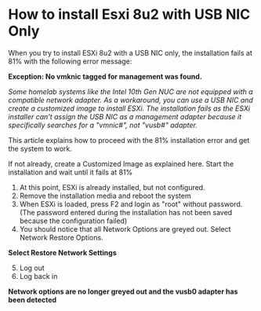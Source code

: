 # How to install Esxi 8u2 with USB NIC Only

When you try to install ESXi 8u2 with a USB NIC only, the installation fails at 81% with the following error message:

**Exception: No vmknic tagged for management was found.**


_Some homelab systems like the Intel 10th Gen NUC are not equipped with a compatible network adapter. As a workaround, you can use a USB NIC and create a customized image to install ESXi. The installation fails as the ESXi installer can't assign the USB NIC as a management adapter because it specifically searches for a "vmnic#", not "vusb#" adapter._

This article explains how to proceed with the 81% installation error and get the system to work.


If not already, create a Customized Image as explained here.
Start the installation and wait until it fails at 81%

1. At this point, ESXi is already installed, but not configured.
2. Remove the installation media and reboot the system
3. When ESXi is loaded, press F2 and login as "root" without password. (The password entered during the installation has not been saved because the configuration failed)
4. You should notice that all Network Options are greyed out. Select Network Restore Options.

**Select Restore Network Settings**

5. Log out
6. Log back in
   
**Network options are no longer greyed out and the vusb0 adapter has been detected**

 
